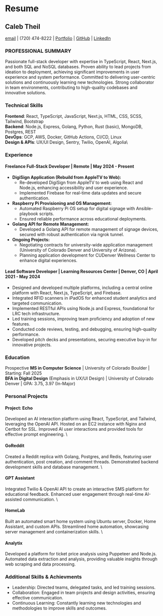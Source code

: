 # Resume

## Caleb Theil

[email](caleb@calebtheil.com) | (720) 474-8222 | [Portfolio](calebtheil.com/dev) | [GitHub](github.com/ctheil) | [LinkedIn](linkedin.com/calebtheil)

### PROFESSIONAL SUMMARY

Passionate full-stack developer with expertise in TypeScript, React, Next.js, and both SQL and NoSQL databases. Proven ability to lead projects from ideation to deployment, achieving significant improvements in user experience and system performance. Committed to delivering user-centric solutions and continuously learning new technologies. Strong collaborator in team environments, contributing to high-quality codebases and innovative solutions.

### Technical Skills

**Frontend**: React, TypeScript, JavaScript, Next.js, HTML, CSS, SCSS, Tailwind, Bootstrap\
**Backend**: Node.js, Express, Golang, Python, Rust (basic), MongoDB, Postgres, REST\
**DevOps**: GCP, AWS, Docker, GitHub Actions, CI/CD, Linux\
**Design & APIs**: UX/UI Design, Sentry, Twilio, OpenAI, Algolia\

### Experience

#### **Freelance Full-Stack Developer | Remote | May 2024 - Present**

- **DigiSign Application (Rebuild from AppleTV to Web):**
  - Re-developed DigiSign from AppleTV to web using React and Node.js, enhancing accessibility and user experience.
  - Implemented Firebase for real-time data updates and secure authentication.
- **Raspberry Pi Provisioning and OS Management:**
  - Automated Raspberry Pi OS setup for digital signage with Ansible-playbook scripts.
  - Ensured reliable performance across educational deployments.
- **Golang API for Remote Management:**
  - Developed a Golang API for remote management of signage devices, secured with robust authentication via ngrok tunnel.
- **Ongoing Projects:**
  - Negotiating contracts for university-wide application management (University of Colorado Denver and University of Arizona).
  - Planning application development for CUDenver Wellness Center to enhance digital experiences.

#### Lead Software Developer | Learning Resources Center | Denver, CO | April 2021 - May 2024

- Designed and developed multiple platforms, including a central online platform with React, Next.js, TypeScript, and Firebase.
- Integrated RFID scanners in iPadOS for enhanced student analytics and targeted communication.
- Implemented RESTful APIs using Node.js and Express, foundational for LRC tech infrastructure.
- Led training sessions, improving team proficiency and adoption of new features.
- Conducted code reviews, testing, and debugging, ensuring high-quality performance.
- Developed pitch decks and presentations, securing executive buy-in for innovative projects.

### Education

Prospective **MS in Computer Science** | University of Colorado Boulder | Starting: Fall 2025\
**BFA in Digital Design** (Emphasis in UX/UI Design) | University of Colorado Denver | GPA: 3.75, 3.97 (In-Major)

### Personal Projects

#### Project: Echo

Developed an AI interaction platform using React, TypeScript, and Tailwind, leveraging the OpenAI API. Hosted on an EC2 instance with Nginx and Certbot for SSL. Improved AI user interactions and provided tools for effective prompt engineering. \

#### GoReddit

Created a Reddit replica with Golang, Postgres, and Redis, featuring user authentication, post creation, and comment threads. Demonstrated backend development skills and database management. \

#### GPT Assistant

Integrated Twilio & OpenAI API to create an interactive SMS platform for educational feedback. Enhanced user engagement through real-time AI-assisted communication. \

#### HomeLab

Built an automated smart home system using Ubuntu server, Docker, Home Assistant, and custom APIs. Streamlined home automation, showcasing server management and containerization skills. \

#### Analytix

Developed a platform for ticket price analysis using Puppeteer and Node.js. Automated data extraction and analysis, providing valuable insights through web scraping and data processing.

### Additional Skills & Achievments

- Leadership: Directed teams, delegated tasks, and led training sessions.
- Collaboration: Engaged in team projects and design activities, ensuring effective communication.
- Continuous Learning: Constantly learning new technologies and methodologies to improve skills and outcomes.

